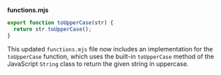 **functions.mjs**

```javascript
export function toUpperCase(str) {
  return str.toUpperCase();
}
```

This updated `functions.mjs` file now includes an implementation for the `toUpperCase` function, which uses the built-in `toUpperCase` method of the JavaScript `String` class to return the given string in uppercase.